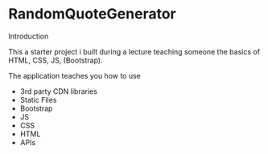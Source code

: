# RandomQuoteGenerator

Introduction

This a starter project i built during a lecture teaching someone the basics of HTML, CSS, JS, (Bootstrap).

The application teaches you how to use 

- 3rd party CDN libraries
- Static Files
- Bootstrap
- JS
- CSS
- HTML
- APIs
